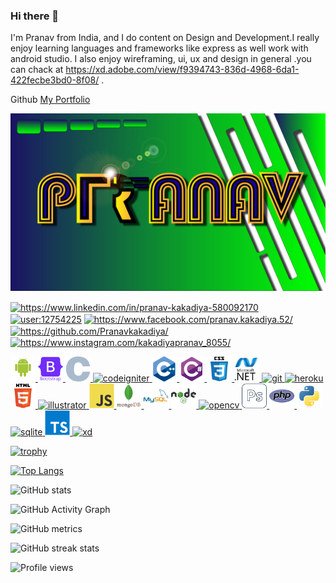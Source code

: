 ### Hi there 👋

I'm Pranav from India, and I do content on Design and Development.I really enjoy learning languages and frameworks like express as well work with android studio.
I also enjoy wireframing, ui, ux and design in general .you can chack at https://xd.adobe.com/view/f9394743-836d-4968-6da1-422fecbe3bd0-8f08/ .



Github
<a href="https://pranavkakadiya.github.io/gdtc-Day3/" onclick="window.open(this.href,'_blank');return false;" > My Portfolio </a>



![I am GitHub Readme Generator's creator](https://github.com/Pranavkakadiya/Pranavkakadiya/blob/main/mynameRupess.jpg)



<a href="https://linkedin.com/in/pranav-kakadiya-580092170" target="blank"><img align="center" src="https://cdn.jsdelivr.net/npm/simple-icons@3.0.1/icons/linkedin.svg" alt="https://www.linkedin.com/in/pranav-kakadiya-580092170" height="30" width="40" /></a>
<a href="https://stackoverflow.com/users/12754225" target="blank"><img align="center" src="https://cdn.jsdelivr.net/npm/simple-icons@3.0.1/icons/stackoverflow.svg" alt="user:12754225" height="30" width="40" /></a>
<a href="https://fb.com/pranav.kakadiya.52/" target="blank"><img align="center" src="https://cdn.jsdelivr.net/npm/simple-icons@3.0.1/icons/facebook.svg" alt="https://www.facebook.com/pranav.kakadiya.52/" height="30" width="40" /></a>
<a href="https://github.com/Pranavkakadiya/" target="blank"><img align="center" src="https://cdn.jsdelivr.net/npm/simple-icons@3.0.1/icons/github.svg" alt="https://github.com/Pranavkakadiya/" height="30" width="40" /></a>
<a href="https://instagram.com/kakadiyapranav_8055/" target="blank"><img align="center" src="https://cdn.jsdelivr.net/npm/simple-icons@3.0.1/icons/instagram.svg" alt="https://www.instagram.com/kakadiyapranav_8055/" height="30" width="40" /></a>



<!--icon-->

<p align="left"> <a href="https://developer.android.com" target="_blank"> <img src="https://raw.githubusercontent.com/devicons/devicon/master/icons/android/android-original-wordmark.svg" alt="android" width="40" height="40"/> </a> <a href="https://getbootstrap.com" target="_blank"> <img src="https://raw.githubusercontent.com/devicons/devicon/master/icons/bootstrap/bootstrap-plain-wordmark.svg" alt="bootstrap" width="40" height="40"/> </a> <a href="https://www.cprogramming.com/" target="_blank"> <img src="https://raw.githubusercontent.com/devicons/devicon/master/icons/c/c-original.svg" alt="c" width="40" height="40"/> </a> <a href="https://codeigniter.com" target="_blank"> <img src="https://cdn.worldvectorlogo.com/logos/codeigniter.svg" alt="codeigniter" width="40" height="40"/> </a> <a href="https://www.w3schools.com/cpp/" target="_blank"> <img src="https://raw.githubusercontent.com/devicons/devicon/master/icons/cplusplus/cplusplus-original.svg" alt="cplusplus" width="40" height="40"/> </a> <a href="https://www.w3schools.com/cs/" target="_blank"> <img src="https://raw.githubusercontent.com/devicons/devicon/master/icons/csharp/csharp-original.svg" alt="csharp" width="40" height="40"/> </a> <a href="https://www.w3schools.com/css/" target="_blank"> <img src="https://raw.githubusercontent.com/devicons/devicon/master/icons/css3/css3-original-wordmark.svg" alt="css3" width="40" height="40"/> </a> <a href="https://dotnet.microsoft.com/" target="_blank"> <img src="https://raw.githubusercontent.com/devicons/devicon/master/icons/dot-net/dot-net-original-wordmark.svg" alt="dotnet" width="40" height="40"/> </a> <a href="https://git-scm.com/" target="_blank"> <img src="https://www.vectorlogo.zone/logos/git-scm/git-scm-icon.svg" alt="git" width="40" height="40"/> </a> <a href="https://heroku.com" target="_blank"> <img src="https://www.vectorlogo.zone/logos/heroku/heroku-icon.svg" alt="heroku" width="40" height="40"/> </a> <a href="https://www.w3.org/html/" target="_blank"> <img src="https://raw.githubusercontent.com/devicons/devicon/master/icons/html5/html5-original-wordmark.svg" alt="html5" width="40" height="40"/> </a> <a href="https://www.adobe.com/in/products/illustrator.html" target="_blank"> <img src="https://www.vectorlogo.zone/logos/adobe_illustrator/adobe_illustrator-icon.svg" alt="illustrator" width="40" height="40"/> </a> <a href="https://developer.mozilla.org/en-US/docs/Web/JavaScript" target="_blank"> <img src="https://raw.githubusercontent.com/devicons/devicon/master/icons/javascript/javascript-original.svg" alt="javascript" width="40" height="40"/> </a> <a href="https://www.mongodb.com/" target="_blank"> <img src="https://raw.githubusercontent.com/devicons/devicon/master/icons/mongodb/mongodb-original-wordmark.svg" alt="mongodb" width="40" height="40"/> </a> <a href="https://www.mysql.com/" target="_blank"> <img src="https://raw.githubusercontent.com/devicons/devicon/master/icons/mysql/mysql-original-wordmark.svg" alt="mysql" width="40" height="40"/> </a> <a href="https://nodejs.org" target="_blank"> <img src="https://raw.githubusercontent.com/devicons/devicon/master/icons/nodejs/nodejs-original-wordmark.svg" alt="nodejs" width="40" height="40"/> </a> <a href="https://opencv.org/" target="_blank"> <img src="https://www.vectorlogo.zone/logos/opencv/opencv-icon.svg" alt="opencv" width="40" height="40"/> </a> <a href="https://www.photoshop.com/en" target="_blank"> <img src="https://raw.githubusercontent.com/devicons/devicon/master/icons/photoshop/photoshop-line.svg" alt="photoshop" width="40" height="40"/> </a> <a href="https://www.php.net" target="_blank"> <img src="https://raw.githubusercontent.com/devicons/devicon/master/icons/php/php-original.svg" alt="php" width="40" height="40"/> </a> <a href="https://www.python.org" target="_blank"> <img src="https://raw.githubusercontent.com/devicons/devicon/master/icons/python/python-original.svg" alt="python" width="40" height="40"/> </a> <a href="https://www.sqlite.org/" target="_blank"> <img src="https://www.vectorlogo.zone/logos/sqlite/sqlite-icon.svg" alt="sqlite" width="40" height="40"/> </a> <a href="https://www.typescriptlang.org/" target="_blank"> <img src="https://raw.githubusercontent.com/devicons/devicon/master/icons/typescript/typescript-original.svg" alt="typescript" width="40" height="40"/> </a> <a href="https://www.adobe.com/products/xd.html" target="_blank"> <img src="https://cdn.worldvectorlogo.com/logos/adobe-xd.svg" alt="xd" width="40" height="40"/> </a> </p>
<!--
**Pranavkakadiya/Pranavkakadiya** is a ✨ _special_ ✨ repository because its `README.md` (this file) appears on your GitHub profile.



<!--https://arturssmirnovs.github.io/github-profile-readme-generator/  -->

 

[![trophy](https://github-profile-trophy.vercel.app/?username=Pranavkakadiya)](https://github.com/ryo-ma/github-profile-trophy)

[![Top Langs](https://github-readme-stats.vercel.app/api/top-langs/?username=Pranavkakadiya)](https://github.com/anuraghazra/github-readme-stats)

![GitHub stats](https://github-readme-stats.vercel.app/api?username=Pranavkakadiya&show_icons=true)  

![GitHub Activity Graph](https://activity-graph.herokuapp.com/graph?username=Pranavkakadiya)  

![GitHub metrics](https://metrics.lecoq.io/Pranavkakadiya)  

![GitHub streak stats](https://github-readme-streak-stats.herokuapp.com/?user=Pranavkakadiya)  

![Profile views](https://gpvc.arturio.dev/Pranavkakadiya)  




